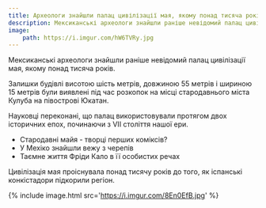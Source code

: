```yaml
---
title: Археологи знайшли палац цивілізації мая, якому понад тисяча років
description: Мексиканські археологи знайшли раніше невідомий палац цивілізації мая, якому понад тисяча років.
image:
    path: https://i.imgur.com/hW6TVRy.jpg
---
```


Мексиканські археологи знайшли раніше невідомий палац цивілізації мая, якому понад тисяча років.

Залишки будівлі висотою шість метрів, довжиною 55 метрів і шириною 15 метрів були виявлені під час розкопок на місці стародавнього міста Кулуба на півострові Юкатан.

Науковці переконані, що палац використовували протягом двох історичних епох, починаючи з VII століття нашої ери.

- Стародавні майя - творці перших коміксів?
- У Мехіко знайшли вежу з черепів
- Таємне життя Фріди Кало в її особистих речах

Цивілізація мая проіснувала понад тисячу років до того, як іспанські конкістадори підкорили регіон.

{% include image.html src='https://i.imgur.com/8En0EfB.jpg' %}
